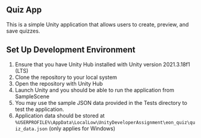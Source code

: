 ## Quiz App

This is a simple Unity application that allows users to create, preview, and save quizzes.

## Set Up Development Environment

1. Ensure that you have Unity Hub installed with Unity version 2021.3.18f1 (LTS)
1. Clone the repository to your local system
1. Open the repository with Unity Hub
1. Launch Unity and you should be able to run the application from SampleScene
1. You may use the sample JSON data provided in the Tests directory to test the application.
1. Application data should be stored at `%USERPROFILE%\AppData\LocalLow\UnityDeveloperAssignment\eon_quiz\quiz_data.json` (only applies for Windows)
